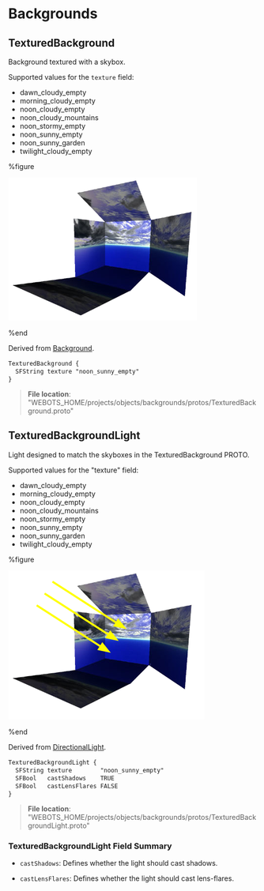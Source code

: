 # Backgrounds

## TexturedBackground

Background textured with a skybox.

Supported values for the `texture` field:

- dawn\_cloudy\_empty
- morning\_cloudy\_empty
- noon\_cloudy\_empty
- noon\_cloudy\_mountains
- noon\_stormy\_empty
- noon\_sunny\_empty
- noon\_sunny\_garden
- twilight\_cloudy\_empty

%figure

![TexturedBackground](images/objects/backgrounds/TexturedBackground/model.png)

%end

Derived from [Background](../reference/background.md).

```
TexturedBackground {
  SFString texture "noon_sunny_empty"
}
```

> **File location**: "WEBOTS\_HOME/projects/objects/backgrounds/protos/TexturedBackground.proto"

## TexturedBackgroundLight

Light designed to match the skyboxes in the TexturedBackground PROTO.

Supported values for the "texture" field:

- dawn\_cloudy\_empty
- morning\_cloudy\_empty
- noon\_cloudy\_empty
- noon\_cloudy\_mountains
- noon\_stormy\_empty
- noon\_sunny\_empty
- noon\_sunny\_garden
- twilight\_cloudy\_empty

%figure

![TexturedBackgroundLight](images/objects/backgrounds/TexturedBackgroundLight/model.png)

%end

Derived from [DirectionalLight](../reference/directionallight.md).

```
TexturedBackgroundLight {
  SFString texture        "noon_sunny_empty"
  SFBool   castShadows    TRUE
  SFBool   castLensFlares FALSE
}
```

> **File location**: "WEBOTS\_HOME/projects/objects/backgrounds/protos/TexturedBackgroundLight.proto"

### TexturedBackgroundLight Field Summary

- `castShadows`: Defines whether the light should cast shadows.

- `castLensFlares`: Defines whether the light should cast lens-flares.

